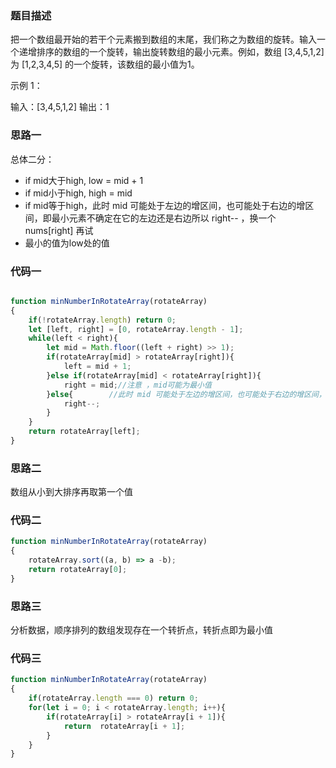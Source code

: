 ### 题目描述
把一个数组最开始的若干个元素搬到数组的末尾，我们称之为数组的旋转。输入一个递增排序的数组的一个旋转，输出旋转数组的最小元素。例如，数组 [3,4,5,1,2] 为 [1,2,3,4,5] 的一个旋转，该数组的最小值为1。  

示例 1：

输入：[3,4,5,1,2]
输出：1

### 思路一

总体二分：

- if mid大于high, low = mid + 1
- if mid小于high, high = mid
- if mid等于high，此时 mid 可能处于左边的增区间，也可能处于右边的增区间，即最小元素不确定在它的左边还是右边所以 right-- ，换一个 nums[right] 再试
- 最小的值为low处的值

### 代码一

```js

function minNumberInRotateArray(rotateArray)
{
    if(!rotateArray.length) return 0;
    let [left, right] = [0, rotateArray.length - 1];
    while(left < right){
        let mid = Math.floor((left + right) >> 1);
        if(rotateArray[mid] > rotateArray[right]){
            left = mid + 1;
        }else if(rotateArray[mid] < rotateArray[right]){
            right = mid;//注意 ，mid可能为最小值
        }else{        //此时 mid 可能处于左边的增区间，也可能处于右边的增区间，即最小元素不确定在它的左边还是右边所以 right-- ，换一个 nums[right] 再试
            right--;
        }
    }
    return rotateArray[left];
}
```

### 思路二

数组从小到大排序再取第一个值

### 代码二

```js
function minNumberInRotateArray(rotateArray)
{
    rotateArray.sort((a, b) => a -b);
    return rotateArray[0];
}
```

### 思路三

分析数据，顺序排列的数组发现存在一个转折点，转折点即为最小值

### 代码三

```js
function minNumberInRotateArray(rotateArray)
{
    if(rotateArray.length === 0) return 0;
    for(let i = 0; i < rotateArray.length; i++){
        if(rotateArray[i] > rotateArray[i + 1]){
            return  rotateArray[i + 1];
        }
    }
}
```

